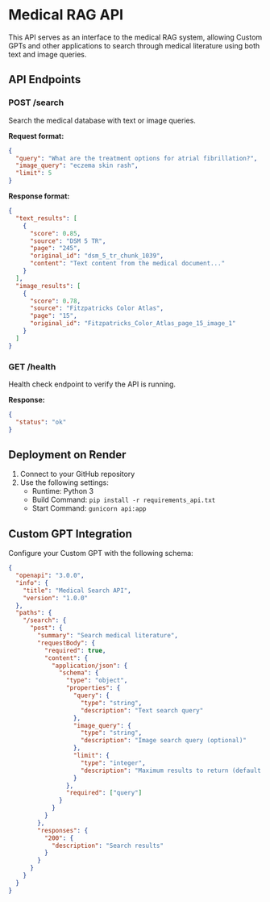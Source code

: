# Medical RAG API

This API serves as an interface to the medical RAG system, allowing Custom GPTs and other applications to search through medical literature using both text and image queries.

## API Endpoints

### POST /search
Search the medical database with text or image queries.

**Request format:**
```json
{
  "query": "What are the treatment options for atrial fibrillation?",
  "image_query": "eczema skin rash",
  "limit": 5
}
```

**Response format:**
```json
{
  "text_results": [
    {
      "score": 0.85,
      "source": "DSM 5 TR",
      "page": "245",
      "original_id": "dsm_5_tr_chunk_1039",
      "content": "Text content from the medical document..."
    }
  ],
  "image_results": [
    {
      "score": 0.78,
      "source": "Fitzpatricks Color Atlas",
      "page": "15",
      "original_id": "Fitzpatricks_Color_Atlas_page_15_image_1"
    }
  ]
}
```

### GET /health
Health check endpoint to verify the API is running.

**Response:**
```json
{
  "status": "ok"
}
```

## Deployment on Render

1. Connect to your GitHub repository
2. Use the following settings:
   - Runtime: Python 3
   - Build Command: `pip install -r requirements_api.txt`
   - Start Command: `gunicorn api:app`

## Custom GPT Integration

Configure your Custom GPT with the following schema:

```json
{
  "openapi": "3.0.0",
  "info": {
    "title": "Medical Search API",
    "version": "1.0.0"
  },
  "paths": {
    "/search": {
      "post": {
        "summary": "Search medical literature",
        "requestBody": {
          "required": true,
          "content": {
            "application/json": {
              "schema": {
                "type": "object",
                "properties": {
                  "query": {
                    "type": "string",
                    "description": "Text search query"
                  },
                  "image_query": {
                    "type": "string", 
                    "description": "Image search query (optional)"
                  },
                  "limit": {
                    "type": "integer",
                    "description": "Maximum results to return (default: 3)"
                  }
                },
                "required": ["query"]
              }
            }
          }
        },
        "responses": {
          "200": {
            "description": "Search results"
          }
        }
      }
    }
  }
}
``` 